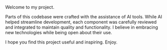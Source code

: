 Welcome to my project. 

Parts of this codebase were crafted with the assistance of AI tools. 
While AI helped streamline development, each component was carefully reviewed and integrated to maintain quality and functionality. 
I believe in embracing new technologies while being open about their use. 

I hope you find this project useful and inspiring. Enjoy.
